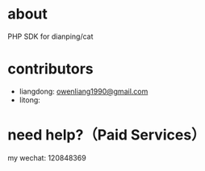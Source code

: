 # about

PHP SDK for dianping/cat

# contributors

* liangdong: owenliang1990@gmail.com
* litong: 

# need help?（Paid Services）

my wechat: 120848369